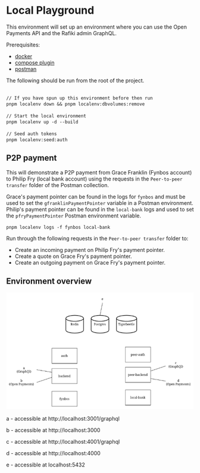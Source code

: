 # Local Playground

This environment will set up an environment where you can use the Open Payments API and the Rafiki
admin GraphQL.

Prerequisites:
- [docker](https://docs.docker.com/get-docker/)
- [compose plugin](https://docs.docker.com/compose/install/compose-plugin/) 
- [postman](https://www.postman.com/downloads/)

The following should be run from the root of the project.
```

// If you have spun up this environment before then run
pnpm localenv down && pnpm localenv:dbvolumes:remove

// Start the local environment
pnpm localenv up -d --build

// Seed auth tokens
pnpm localenv:seed:auth
```

## P2P payment
This will demonstrate a P2P payment from Grace Franklin (Fynbos account) to Philip Fry (local bank account) using
the requests in the `Peer-to-peer transfer` folder of the Postman collection.

Grace's payment pointer can be found in the logs for `fynbos` and must be used to set the `gfranklinPaymentPointer` variable in a Postman environment.
Philip's payment pointer can be found in the `local-bank` logs and used to set the `pfryPaymentPointer` Postman environment variable.
```
pnpm localenv logs -f fynbos local-bank
```

Run through the following requests in the `Peer-to-peer transfer` folder to:
- Create an incoming payment on Philip Fry's payment pointer.
- Create a quote on Grace Fry's payment pointer.
- Create an outgoing payment on Grace Fry's payment pointer.

## Environment overview
![Docker compose environment](./local-dev.png)

a - accessible at http://localhost:3001/graphql

b - accessible at http://localhost:3000

c - accessible at http://localhost:4001/graphql

d - accessible at http://localhost:4000

e - accessible at localhost:5432
